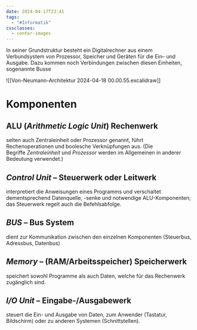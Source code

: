 ```yaml
---
date: 2024-04-17T23:41
tags:
  - "#Informatik"
cssclasses:
  - center-images
---
```

In seiner Grundstruktur besteht ein Digitalrechner aus einem Verbundsystem von Prozessor, Speicher und Geräten für die Ein– und Ausgabe. Dazu kommen noch Verbindungen zwischen diesen Einheiten, sogenannte Busse

![[Von-Neumann-Architektur 2024-04-18 00.00.55.excalidraw]]
# Komponenten
## ALU (_Arithmetic Logic Unit_) Rechenwerk
selten auch Zentraleinheit oder Prozessor genannt, führt Rechenoperationen und boolesche Verknüpfungen aus. (Die Begriffe _Zentraleinheit_ und _Prozessor_ werden im Allgemeinen in anderer Bedeutung verwendet.)

## _Control Unit_ – Steuerwerk oder Leitwerk
interpretiert die Anweisungen eines Programms und verschaltet dementsprechend Datenquelle, -senke und notwendige ALU-Komponenten; das Steuerwerk regelt auch die Befehlsabfolge.

## _BUS_ – Bus System
dient zur Kommunikation zwischen den einzelnen Komponenten (Steuerbus, Adressbus, Datenbus)

## _Memory_ – (RAM/Arbeitsspeicher) Speicherwerk
speichert sowohl Programme als auch Daten, welche für das Rechenwerk zugänglich sind.

## _I/O Unit_ – Eingabe-/Ausgabewerk
steuert die Ein- und Ausgabe von Daten, zum Anwender (Tastatur, Bildschirm) oder zu anderen Systemen (Schnittstellen).